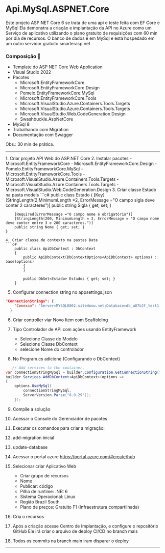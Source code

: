 # Api.MySql.ASPNET.Core

Este projeto ASP NET Core 6 se trata de uma api e teste feita com EF Core e MySql
Ela demonstra a criação e implantação da API no Azure como um Serviço de aplicativo utilizando
o plano gratuito de requisições com 60 min por dia de recursos.
O banco de dados é em MySql e está hospedado em um outro servidor gratuito smarterasp.net 

### Composição 👋
- Template do ASP NET Core Web Application
- Visual Studio 2022
- Pacotes
  - Microsoft.EntityFrameworkCore
  - Microsoft.EntityFrameworkCore.Design
  - Pomelo.EntityFrameworkCore.MySql
  - Microsoft.EntityFrameworkCore.Tools
  - Microsoft.VisualStudio.Azure.Containers.Tools.Targets
  - Microsoft.VisualStudio.Azure.Containers.Tools.Targets
  - Microsoft.VisualStudio.Web.CodeGeneration.Design
  - Swashbuckle.AspNetCore
- MySql 8
- Trabalhando com Migration
- Documentação com Swagger

Obs.: 30 min de prática.
<hr>
1. Criar projeto API Web do ASP.NET Core
2. Instalar pacotes 
   - Microsoft.EntityFrameworkCore
   - Microsoft.EntityFrameworkCore.Design
   - Pomelo.EntityFrameworkCore.MySql
   - Microsoft.EntityFrameworkCore.Tools
   - Microsoft.VisualStudio.Azure.Containers.Tools.Targets
   - Microsoft.VisualStudio.Azure.Containers.Tools.Targets
   - Microsoft.VisualStudio.Web.CodeGeneration.Design
3. Criar classe Estado na pasta models
```c#
    public class Estado
    {
        [Key]
        [StringLength(2,MinimumLength =2, ErrorMessage ="O campo sigla deve conter 2 caracteres")]
        public string Sigla { get; set; }

        [Required(ErrorMessage ="O campo nome é obrigatório")]
        [StringLength(200, MinimumLength = 3, ErrorMessage = "O campo nome deve conter entre 3 e 200 caracteres.")]
        public string Nome { get; set; }
    }
```
4. Criar classe de contexto na pastas Data
```c#
    public class ApiDbContext : DbContext
    {
        public ApiDbContext(DbContextOptions<ApiDbContext> options) : base(options)
        {
        }

        public DbSet<Estado> Estados { get; set; }
    }
 ```
5. Configurar connection string no appsettings.json
```json
"ConnectionStrings": {
    "Conexao": "Server=MYSQL8002.site4now.net;Database=db_a87b2f_test1;Uid=a87b2f_test1;Pwd=SENHA"
  }
```   
6. Criar controller viar Novo Item com Scaffolding
7. Tipo Controlador de API com ações usando EntityFramework
   - Selecione Classe do Modelo
   - Selecione Classe DbContext
   - selecione Nome do controlador
   
8. No Program.cs adicione  (Configurando o DbContext)
```c#
   // Add services to the container.
var connectionStringMySql = builder.Configuration.GetConnectionString("Conexao");
builder.Services.AddDbContext<ApiDbContext>(options => 
{
    options.UseMySql(
        connectionStringMySql,
        ServerVersion.Parse("8.0.29"));
    });
```
9. Compile a solução

10. Acessar o Console do Gerenciador de pacotes
11. Executar os comandos para criar a migração:
12. add-migration inicial
13. update-database


14. Acessar o portal azure https://portal.azure.com/#create/hub
15. Selecionar criar Aplicativo Web
    - Criar grupo de recursos
	- Nome
	- Publicar: código
	- Pilha de runtime: .NEt 6
	- Sistema Operacional: Linux
	- Região Brazil South
	- Plano de preços: Gratuito F1 (Infraestrutura compartilhada)
16. Cria o recursos

17. Após a criação acesse Centro de Implantação, e configure o repositório GitHub
    Ele irá criar o arquivo de deploy CI/CD no branch mais
	
18. Todos os commits na branch main iram disparar o deploy 

<hr>